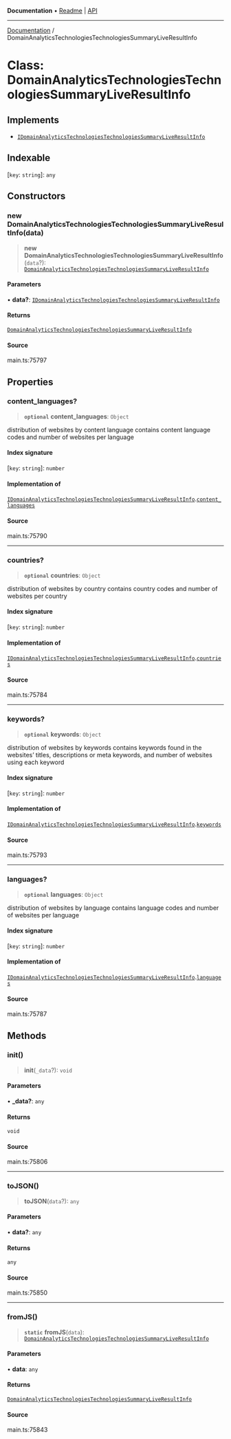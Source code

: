 **Documentation** • [Readme](../README.md) \| [API](../globals.md)

***

[Documentation](../README.md) / DomainAnalyticsTechnologiesTechnologiesSummaryLiveResultInfo

# Class: DomainAnalyticsTechnologiesTechnologiesSummaryLiveResultInfo

## Implements

- [`IDomainAnalyticsTechnologiesTechnologiesSummaryLiveResultInfo`](../interfaces/IDomainAnalyticsTechnologiesTechnologiesSummaryLiveResultInfo.md)

## Indexable

 \[`key`: `string`\]: `any`

## Constructors

### new DomainAnalyticsTechnologiesTechnologiesSummaryLiveResultInfo(data)

> **new DomainAnalyticsTechnologiesTechnologiesSummaryLiveResultInfo**(`data`?): [`DomainAnalyticsTechnologiesTechnologiesSummaryLiveResultInfo`](DomainAnalyticsTechnologiesTechnologiesSummaryLiveResultInfo.md)

#### Parameters

• **data?**: [`IDomainAnalyticsTechnologiesTechnologiesSummaryLiveResultInfo`](../interfaces/IDomainAnalyticsTechnologiesTechnologiesSummaryLiveResultInfo.md)

#### Returns

[`DomainAnalyticsTechnologiesTechnologiesSummaryLiveResultInfo`](DomainAnalyticsTechnologiesTechnologiesSummaryLiveResultInfo.md)

#### Source

main.ts:75797

## Properties

### content\_languages?

> **`optional`** **content\_languages**: `Object`

distribution of websites by content language
contains content language codes and number of websites per language

#### Index signature

 \[`key`: `string`\]: `number`

#### Implementation of

[`IDomainAnalyticsTechnologiesTechnologiesSummaryLiveResultInfo`](../interfaces/IDomainAnalyticsTechnologiesTechnologiesSummaryLiveResultInfo.md).[`content_languages`](../interfaces/IDomainAnalyticsTechnologiesTechnologiesSummaryLiveResultInfo.md#content_languages)

#### Source

main.ts:75790

***

### countries?

> **`optional`** **countries**: `Object`

distribution of websites by country
contains country codes and number of websites per country

#### Index signature

 \[`key`: `string`\]: `number`

#### Implementation of

[`IDomainAnalyticsTechnologiesTechnologiesSummaryLiveResultInfo`](../interfaces/IDomainAnalyticsTechnologiesTechnologiesSummaryLiveResultInfo.md).[`countries`](../interfaces/IDomainAnalyticsTechnologiesTechnologiesSummaryLiveResultInfo.md#countries)

#### Source

main.ts:75784

***

### keywords?

> **`optional`** **keywords**: `Object`

distribution of websites by keywords
contains keywords found in the websites’ titles, descriptions or meta keywords, and number of websites using each keyword

#### Index signature

 \[`key`: `string`\]: `number`

#### Implementation of

[`IDomainAnalyticsTechnologiesTechnologiesSummaryLiveResultInfo`](../interfaces/IDomainAnalyticsTechnologiesTechnologiesSummaryLiveResultInfo.md).[`keywords`](../interfaces/IDomainAnalyticsTechnologiesTechnologiesSummaryLiveResultInfo.md#keywords)

#### Source

main.ts:75793

***

### languages?

> **`optional`** **languages**: `Object`

distribution of websites by language
contains language codes and number of websites per language

#### Index signature

 \[`key`: `string`\]: `number`

#### Implementation of

[`IDomainAnalyticsTechnologiesTechnologiesSummaryLiveResultInfo`](../interfaces/IDomainAnalyticsTechnologiesTechnologiesSummaryLiveResultInfo.md).[`languages`](../interfaces/IDomainAnalyticsTechnologiesTechnologiesSummaryLiveResultInfo.md#languages)

#### Source

main.ts:75787

## Methods

### init()

> **init**(`_data`?): `void`

#### Parameters

• **\_data?**: `any`

#### Returns

`void`

#### Source

main.ts:75806

***

### toJSON()

> **toJSON**(`data`?): `any`

#### Parameters

• **data?**: `any`

#### Returns

`any`

#### Source

main.ts:75850

***

### fromJS()

> **`static`** **fromJS**(`data`): [`DomainAnalyticsTechnologiesTechnologiesSummaryLiveResultInfo`](DomainAnalyticsTechnologiesTechnologiesSummaryLiveResultInfo.md)

#### Parameters

• **data**: `any`

#### Returns

[`DomainAnalyticsTechnologiesTechnologiesSummaryLiveResultInfo`](DomainAnalyticsTechnologiesTechnologiesSummaryLiveResultInfo.md)

#### Source

main.ts:75843
